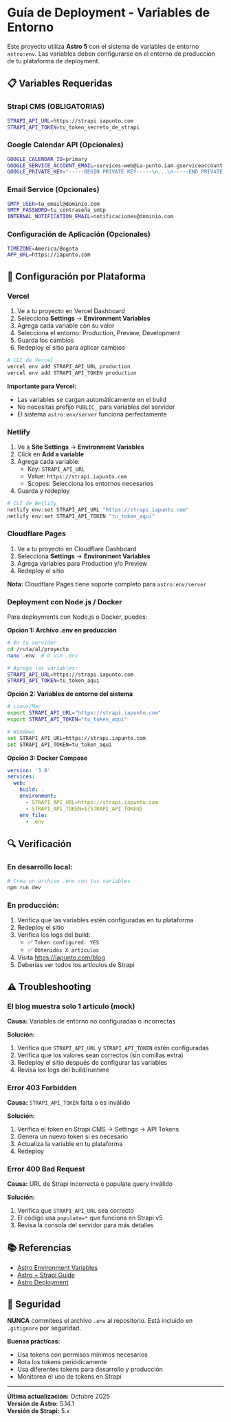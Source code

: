 # Guía de Deployment - Variables de Entorno

Este proyecto utiliza **Astro 5** con el sistema de variables de entorno `astro:env`. Las variables deben configurarse en el entorno de producción de tu plataforma de deployment.

## 📋 Variables Requeridas

### Strapi CMS (OBLIGATORIAS)

```bash
STRAPI_API_URL=https://strapi.iapunto.com
STRAPI_API_TOKEN=tu_token_secreto_de_strapi
```

### Google Calendar API (Opcionales)

```bash
GOOGLE_CALENDAR_ID=primary
GOOGLE_SERVICE_ACCOUNT_EMAIL=services-web@ia-punto.iam.gserviceaccount.com
GOOGLE_PRIVATE_KEY="-----BEGIN PRIVATE KEY-----\n...\n-----END PRIVATE KEY-----"
```

### Email Service (Opcionales)

```bash
SMTP_USER=tu_email@dominio.com
SMTP_PASSWORD=tu_contraseña_smtp
INTERNAL_NOTIFICATION_EMAIL=notificaciones@dominio.com
```

### Configuración de Aplicación (Opcionales)

```bash
TIMEZONE=America/Bogota
APP_URL=https://iapunto.com
```

## 🚀 Configuración por Plataforma

### Vercel

1. Ve a tu proyecto en Vercel Dashboard
2. Selecciona **Settings** → **Environment Variables**
3. Agrega cada variable con su valor
4. Selecciona el entorno: Production, Preview, Development
5. Guarda los cambios
6. Redeploy el sitio para aplicar cambios

```bash
# CLI de Vercel
vercel env add STRAPI_API_URL production
vercel env add STRAPI_API_TOKEN production
```

**Importante para Vercel:**

- Las variables se cargan automáticamente en el build
- No necesitas prefijo `PUBLIC_` para variables del servidor
- El sistema `astro:env/server` funciona perfectamente

### Netlify

1. Ve a **Site Settings** → **Environment Variables**
2. Click en **Add a variable**
3. Agrega cada variable:
   - Key: `STRAPI_API_URL`
   - Value: `https://strapi.iapunto.com`
   - Scopes: Selecciona los entornos necesarios
4. Guarda y redeploy

```bash
# CLI de Netlify
netlify env:set STRAPI_API_URL "https://strapi.iapunto.com"
netlify env:set STRAPI_API_TOKEN "tu_token_aqui"
```

### Cloudflare Pages

1. Ve a tu proyecto en Cloudflare Dashboard
2. Selecciona **Settings** → **Environment Variables**
3. Agrega variables para Production y/o Preview
4. Redeploy el sitio

**Nota:** Cloudflare Pages tiene soporte completo para `astro:env/server`

### Deployment con Node.js / Docker

Para deployments con Node.js o Docker, puedes:

**Opción 1: Archivo .env en producción**

```bash
# En tu servidor
cd /ruta/al/proyecto
nano .env  # o vim .env

# Agrega las variables:
STRAPI_API_URL=https://strapi.iapunto.com
STRAPI_API_TOKEN=tu_token_aqui
```

**Opción 2: Variables de entorno del sistema**

```bash
# Linux/Mac
export STRAPI_API_URL="https://strapi.iapunto.com"
export STRAPI_API_TOKEN="tu_token_aqui"

# Windows
set STRAPI_API_URL=https://strapi.iapunto.com
set STRAPI_API_TOKEN=tu_token_aqui
```

**Opción 3: Docker Compose**

```yaml
version: '3.8'
services:
  web:
    build: .
    environment:
      - STRAPI_API_URL=https://strapi.iapunto.com
      - STRAPI_API_TOKEN=${STRAPI_API_TOKEN}
    env_file:
      - .env
```

## 🔍 Verificación

### En desarrollo local:

```bash
# Crea un archivo .env con tus variables
npm run dev
```

### En producción:

1. Verifica que las variables estén configuradas en tu plataforma
2. Redeploy el sitio
3. Verifica los logs del build:
   - ✅ `Token configured: YES`
   - ✅ `Obtenidos X artículos`
4. Visita https://iapunto.com/blog
5. Deberías ver todos los artículos de Strapi

## ⚠️ Troubleshooting

### El blog muestra solo 1 artículo (mock)

**Causa:** Variables de entorno no configuradas o incorrectas

**Solución:**

1. Verifica que `STRAPI_API_URL` y `STRAPI_API_TOKEN` estén configuradas
2. Verifica que los valores sean correctos (sin comillas extra)
3. Redeploy el sitio después de configurar las variables
4. Revisa los logs del build/runtime

### Error 403 Forbidden

**Causa:** `STRAPI_API_TOKEN` falta o es inválido

**Solución:**

1. Verifica el token en Strapi CMS → Settings → API Tokens
2. Genera un nuevo token si es necesario
3. Actualiza la variable en tu plataforma
4. Redeploy

### Error 400 Bad Request

**Causa:** URL de Strapi incorrecta o populate query inválido

**Solución:**

1. Verifica que `STRAPI_API_URL` sea correcto
2. El código usa `populate=*` que funciona en Strapi v5
3. Revisa la consola del servidor para más detalles

## 📚 Referencias

- [Astro Environment Variables](https://docs.astro.build/en/guides/environment-variables/)
- [Astro + Strapi Guide](https://docs.astro.build/en/guides/cms/strapi/)
- [Astro Deployment](https://docs.astro.build/en/guides/deploy/)

## 🔐 Seguridad

**NUNCA** commitees el archivo `.env` al repositorio. Está incluido en `.gitignore` por seguridad.

**Buenas prácticas:**

- Usa tokens con permisos mínimos necesarios
- Rota los tokens periódicamente
- Usa diferentes tokens para desarrollo y producción
- Monitorea el uso de tokens en Strapi

---

**Última actualización:** Octubre 2025  
**Versión de Astro:** 5.14.1  
**Versión de Strapi:** 5.x

